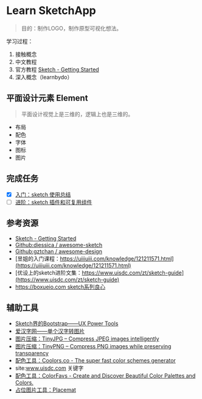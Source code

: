 # Learn SketchApp

> 目的：制作LOGO，制作原型可视化想法。

学习过程：
1. 接触概念
2. 中文教程
3. 官方教程 [Sketch - Getting Started](https://sketchapp.com/docs/getting-started/)
4. 深入概念（learnbydo）

## 平面设计元素 Element

> 平面设计视觉上是三维的，逻辑上也是三维的。

- 布局
- 配色
- 字体
- 图标
- 图片

## 完成任务

- [x] [入门：sketch 使用总结](./Sketch使用总结.md)
- [ ] [进阶：sketch 插件和可复用组件](./Sketch使用总结.md)

## 参考资源

- [Sketch - Getting Started](https://sketchapp.com/docs/getting-started/)
- [Github:diessica / awesome-sketch](https://github.com/diessica/awesome-sketch)
- [Github:gztchan / awesome-design](https://github.com/gztchan/awesome-design)
- [昱姐的入门课程：https://uiiiuiii.com/knowledge/121211571.html](https://uiiiuiii.com/knowledge/121211571.html)
- [优设上的sketch进阶文集：https://www.uisdc.com/zt/sketch-guide](https://www.uisdc.com/zt/sketch-guide)
- [https://boxueio.com sketch系列良心](https://boxueio.com)

## 辅助工具

- [Sketch界的Bootstrap——UX Power Tools](https://www.uxpower.tools/)
- [爱汉字网——单个汉字转图片](http://hanzi.tianma3798.cn/generate/)
- [图片压缩：TinyJPG – Compress JPEG images intelligently](https://tinyjpg.com/)
- [图片压缩：TinyPNG – Compress PNG images while preserving transparency](https://tinypng.com/)
- [配色工具：Coolors.co - The super fast color schemes generator](https://coolors.co/)
- site:www.uisdc.com 关键字
- [配色工具：ColorFavs - Create and Discover Beautiful Color Palettes and Colors.](http://www.colorfavs.com/)
- [占位图片工具：Placemat](https://placem.at/)
